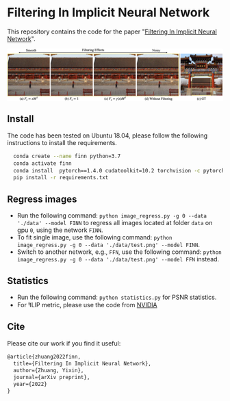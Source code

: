 # Filtering In Implicit Neural Network

This repository contains the code for the paper "[Filtering In Implicit Neural Network](FINN.pdf)".

<img src='filtering_effects.png' align="center" width=1000>


## Install

The code has been tested on Ubuntu 18.04, please follow the following instructions to install the requirements.

```bash
  conda create --name finn python=3.7
  conda activate finn
  conda install  pytorch==1.4.0 cudatoolkit=10.2 torchvision -c pytorch
  pip install -r requirements.txt
```

## Regress images
- Run the following command: `python image_regress.py -g 0 --data './data' --model FINN` to regress all images located at folder `data` on gpu `0`, using the network `FINN`.
- To fit single image, use the following command: `python image_regress.py -g 0 --data './data/test.png' --model FINN`.
- Switch to another network, e.g., `FFN`, use the following command: `python image_regress.py -g 0 --data './data/test.png' --model FFN` instead.


## Statistics
- Run the following command: `python statistics.py` for PSNR statistics.
- For ꟻLIP metric, please use the code from [NVIDIA](https://research.nvidia.com/publication/2020-07_FLIP)


## Cite

Please cite our work if you find it useful:

```
@article{zhuang2022finn,
  title={Filtering In Implicit Neural Network},
  author={Zhuang, Yixin},
  journal={arXiv preprint},
  year={2022}
}
```

